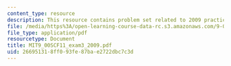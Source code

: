 ```yaml
---
content_type: resource
description: This resource contains problem set related to 2009 practice exam 3 questions.
file: /media/https%3A/open-learning-course-data-rc.s3.amazonaws.com/9-00sc-introduction-to-psychology-fall-2011/266951318ff093fe87bae2722dbc7c3d_MIT9_00SCF11_exam3_2009.pdf
file_type: application/pdf
resourcetype: Document
title: MIT9_00SCF11_exam3_2009.pdf
uid: 26695131-8ff0-93fe-87ba-e2722dbc7c3d
---
```

